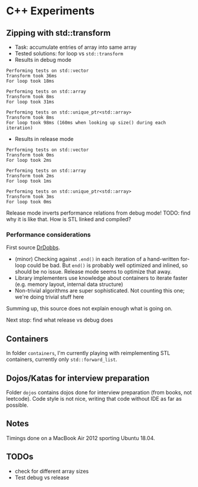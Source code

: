 # C++ Experiments

## Zipping with std::transform
- Task: accumulate entries of array into same array
- Tested solutions: for loop vs `std::transform`
- Results in debug mode
```
Performing tests on std::vector
Transform took 36ms
For loop took 18ms

Performing tests on std::array
Transform took 8ms
For loop took 31ms

Performing tests on std::unique_ptr<std::array>
Transform took 8ms
For loop took 98ms (160ms when looking up size() during each iteration)
```

- Results in release mode
```
Performing tests on std::vector
Transform took 0ms
For loop took 2ms

Performing tests on std::array
Transform took 2ms
For loop took 1ms

Performing tests on std::unique_ptr<std::array>
Transform took 3ms
For loop took 0ms
```

Release mode inverts performance relations from debug mode! TODO: find why it is like that. How is STL linked and compiled?

### Performance considerations

First source [DrDobbs](https://www.drdobbs.com/stl-algorithms-vs-hand-written-loops/184401446).
- (minor) Checking against `.end()` in each iteration of a hand-written for-loop could be bad. But `end()` is probably well optimized and inlined, so should be no issue. Release mode seems to optimize that away.
- Library implementers use knowledge about containers to iterate faster (e.g. memory layout, internal data structure)
- Non-trivial algorithms are super sophisticated. Not counting this one; we're doing trivial stuff here

Summing up, this source does not explain enough what is going on.

Next stop: find what release vs debug does

## Containers
In folder `containers`, I'm currently playing with reimplementing STL containers, currently only `std::forward_list`.

## Dojos/Katas for interview preparation
Folder `dojos` contains dojos done for interview preparation (from books, not leetcode). Code style is not nice, writing that code without IDE as far as possible.

## Notes
Timings done on a MacBook Air 2012 sporting Ubuntu 18.04.

## TODOs
- check for different array sizes
- Test debug vs release

